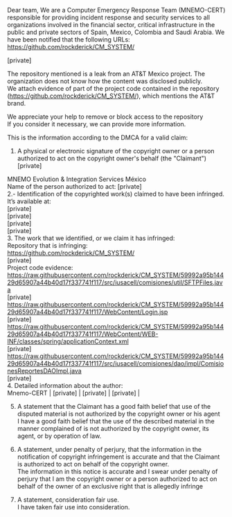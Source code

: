 Dear team,
We are a Computer Emergency Response Team (MNEMO-CERT) responsible for providing incident response and security services to all organizations involved in the financial sector, critical infrastructure in the public and private sectors of Spain, Mexico, Colombia and Saudi Arabia. We have been notified that the following URLs:  
https://github.com/rockderick/CM_SYSTEM/  

[private]

The repository mentioned is a leak from an AT&T Mexico project. The organization does not know how the content was disclosed publicly.   
We attach evidence of part of the project code contained in the repository (https://github.com/rockderick/CM_SYSTEM/), which mentions the AT&T brand.

We appreciate your help to remove or block access to the repository   
If you consider it necessary, we can provide more information.

This is the information according to the DMCA for a valid claim:  
1. A physical or electronic signature of the copyright owner or a person authorized to act on the copyright owner's behalf (the "Claimant")  
[private]

MNEMO Evolution & Integration Services México  
Name of the person authorized to act: [private]  
2.- Identification of the copyrighted work(s) claimed to have been infringed. It’s available at:  
[private]  
[private]  
[private]  
[private]  
3. The work that we identified, or we claim it has infringed:  
Repository that is infringing:  
https://github.com/rockderick/CM_SYSTEM/  
[private]  
Project code evidence:  
https://raw.githubusercontent.com/rockderick/CM_SYSTEM/59992a95b14429d65907a44b40d17f337741f117/src/iusacell/comisiones/util/SFTPFiles.java  
[private]  
https://raw.githubusercontent.com/rockderick/CM_SYSTEM/59992a95b14429d65907a44b40d17f337741f117/WebContent/Login.jsp  
[private]  
https://raw.githubusercontent.com/rockderick/CM_SYSTEM/59992a95b14429d65907a44b40d17f337741f117/WebContent/WEB-INF/classes/spring/applicationContext.xml  
[private]  
https://raw.githubusercontent.com/rockderick/CM_SYSTEM/59992a95b14429d65907a44b40d17f337741f117/src/iusacell/comisiones/dao/impl/ComisionesReportesDAOImpl.java  
[private]  
4. Detailed information about the author:  
Mnemo-CERT  | [private] | [private] |  [private]  |

5. A statement that the Claimant has a good faith belief that use of the disputed material is not authorized by the copyright owner or his agent  
 I have a good faith belief that the use of the described material in the manner complained of is not authorized by the copyright owner, its agent, or by operation of law.

6.  A statement, under penalty of perjury, that the information in the notification of copyright infringement is accurate and that the Claimant is authorized to act on behalf of the copyright owner.  
 The information in this notice is accurate and I swear under penalty of perjury that I am the copyright owner or a person authorized to act on behalf of the owner of an exclusive right that is allegedly infringe

7. A statement, consideration fair use.  
I have taken fair use into consideration.
